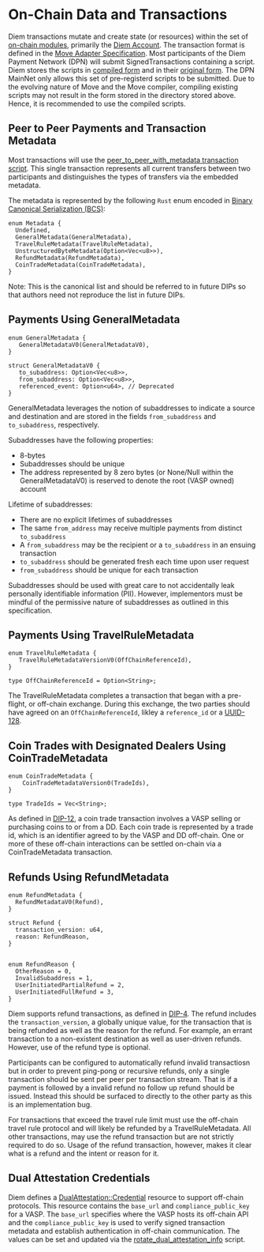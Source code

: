 # On-Chain Data and Transactions

Diem transactions mutate and create state (or resources) within the set of [on-chain modules](https://github.com/diem/diem/tree/master/language/diem-framework/modules), primarily the [Diem Account](https://github.com/diem/diem/blob/master/language/diem-framework/modules/doc/DiemAccount.md). The transaction format is defined in the [Move Adapter Specification](https://github.com/diem/diem/blob/master/specifications/move_adapter/README.md). Most participants of the Diem Payment Network (DPN) will submit SignedTransactions containing a script. Diem stores the scripts in [compiled form](https://github.com/diem/diem/tree/master/language/diem-framework/compiled/legacy/transaction_scripts) and in their [original form](https://github.com/diem/diem/tree/master/language/diem-framework/transaction_scripts). The DPN MainNet only allows this set of pre-registerd scripts to be submitted. Due to the evolving nature of Move and the Move compiler, compiling existing scripts may not result in the form stored in the directory stored above. Hence, it is recommended to use the compiled scripts.

## Peer to Peer Payments and Transaction Metadata

Most transactions will use the [peer_to_peer_with_metadata transaction script](https://github.com/diem/diem/blob/master/language/diem-framework/transaction_scripts/peer_to_peer_with_metadata.move). This single transaction represents all current transfers between two participants and distinguishes the types of transfers via the embedded metadata.

The metadata is represented by the following `Rust` enum encoded in [Binary Canonical Serialization (BCS)](https://github.com/diem/bcs):

```
enum Metadata {
  Undefined,
  GeneralMetadata(GeneralMetadata),
  TravelRuleMetadata(TravelRuleMetadata),
  UnstructuredByteMetadata(Option<Vec<u8>>),
  RefundMetadata(RefundMetadata),
  CoinTradeMetadata(CoinTradeMetadata),
}
```

Note: This is the canonical list and should be referred to in future DIPs so that authors need not reproduce the list in future DIPs.

## Payments Using GeneralMetadata

```
enum GeneralMetadata {
   GeneralMetadataV0(GeneralMetadataV0),
}

struct GeneralMetadataV0 {
   to_subaddress: Option<Vec<u8>>,
   from_subaddress: Option<Vec<u8>>,
   referenced_event: Option<u64>, // Deprecated
}
```

GeneralMetadata leverages the notion of subaddresses to indicate a source and destination and are stored in the fields `from_subaddress` and `to_subaddress`, respectively.

Subaddresses have the following properties:
* 8-bytes
* Subaddresses should be unique
* The address represented by 8 zero bytes (or None/Null within the GeneralMetadataV0) is reserved to denote the root (VASP owned) account

Lifetime of subaddresses:
* There are no explicit lifetimes of subaddresses
* The same `from_address` may receive multiple payments from distinct `to_subaddress`
* A `from_subaddress` may be the recipient or a `to_subaddress` in an ensuing transaction
* `to_subaddress` should be generated fresh each time upon user request
* `from_subaddress` should be unique for each transaction

Subaddresses should be used with great care to not accidentally leak personally identifiable information (PII). However, implementors must be mindful of the permissive nature of subaddresses as outlined in this specification.

## Payments Using TravelRuleMetadata

```
enum TravelRuleMetadata {
   TravelRuleMetadataVersionV0(OffChainReferenceId),
}

type OffChainReferenceId = Option<String>;
```

The TravelRuleMetadata completes a transaction that began with a pre-flight, or off-chain exchange. During this exchange, the two parties should have agreed on an `OffChainReferenceId`, likley a `reference_id` or a [UUID-128](https://tools.ietf.org/html/rfc4122).

## Coin Trades with Designated Dealers Using CoinTradeMetadata

```
enum CoinTradeMetadata {
    CoinTradeMetadataVersion0(TradeIds),
}

type TradeIds = Vec<String>;
```

As defined in [DIP-12](https://dip.diem.com/dip-12/), a coin trade transaction involves a VASP selling or purchasing coins to or from a DD. Each coin trade is represented by a trade id, which is an identifier agreed to by the VASP and DD off-chain. One or more of these off-chain interactions can be settled on-chain via a CoinTradeMetadata transaction.

## Refunds Using RefundMetadata

```
enum RefundMetadata {
  RefundMetadataV0(Refund),
}

struct Refund {
  transaction_version: u64,
  reason: RefundReason,
}


enum RefundReason {
  OtherReason = 0,
  InvalidSubaddress = 1,
  UserInitiatedPartialRefund = 2,
  UserInitiatedFullRefund = 3,
}
```

Diem supports refund transactions, as defined in [DIP-4](https://dip.diem.com/dip-4/). The refund includes the `transaction_version`, a globally unique value, for the transaction that is being refunded as well as the reason for the refund. For example, an errant transaction to a non-existent destination as well as user-driven refunds. However, use of the refund type is optional.

Participants can be configured to automatically refund invalid transactiosn but in order to prevent ping-pong or recursive refunds, only a single transaction should be sent per peer per transaction stream. That is if a payment is followed by a invalid refund no follow up refund should be issued. Instead this should be surfaced to directly to the other party as this is an implementation bug.

For transactions that exceed the travel rule limit must use the off-chain travel rule protocol and will likely be refunded by a TravelRuleMetadata. All other transactions, may use the refund transaction but are not strictly required to do so. Usage of the refund transaction, however, makes it clear what is a refund and the intent or reason for it.

## Dual Attestation Credentials

Diem defines a [DualAttestation::Credential](https://github.com/diem/diem/blob/master/language/diem-framework/modules/DualAttestation.move) resource to support off-chain protocols. This resource contains the `base_url` and `compliance_public_key` for a VASP. The `base_url` specifies where the VASP hosts its off-chain API and the `compliance_public_key` is used to verify signed transaction metadata and establish authentication in off-chain communication. The values can be set and updated via the [rotate_dual_attestation_info](https://github.com/diem/diem/blob/master/language/diem-framework/transaction_scripts/rotate_dual_attestation_info.move) script.
